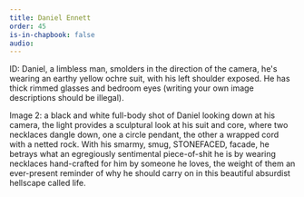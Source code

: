 ```yaml
---
title: Daniel Ennett
order: 45
is-in-chapbook: false
audio: 
---
```

ID: Daniel, a limbless man, smolders in the direction of the camera, he's wearing an earthy yellow ochre suit, with his left shoulder exposed. He has thick rimmed glasses and bedroom eyes (writing your own image descriptions should be illegal).

Image 2: a black and white full-body shot of Daniel looking down at his camera, the light provides a sculptural look at his suit and core, where two necklaces dangle down, one a circle pendant, the other a wrapped cord with a netted rock. With his smarmy, smug, STONEFACED, facade, he betrays what an egregiously sentimental piece-of-shit he is by wearing necklaces hand-crafted for him by someone he loves, the weight of them an ever-present reminder of why he should carry on in this beautiful absurdist hellscape called life.
